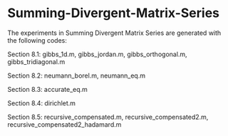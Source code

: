# Summing-Divergent-Matrix-Series
The experiments in Summing Divergent Matrix Series are generated with the following codes:

Section 8.1:
  gibbs_1d.m,
  gibbs_jordan.m,
  gibbs_orthogonal.m,
  gibbs_tridiagonal.m

Section 8.2:
  neumann_borel.m,
  neumann_eq.m
  
Section 8.3:
  accurate_eq.m

Section 8.4:
  dirichlet.m

Section 8.5:
  recursive_compensated.m,
  recursive_compensated2.m,
  recursive_compensated2_hadamard.m

